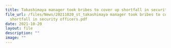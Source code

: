 ```yaml
---
title: Takashimaya manager took bribes to cover up shortfall in security officers
file_url: /files/News/20211020_st_takashimaya manager took bribes to cover up
  shortfall in security officers.pdf
date: 2021-10-20
layout: file
description: ""
image: ""
---
```

